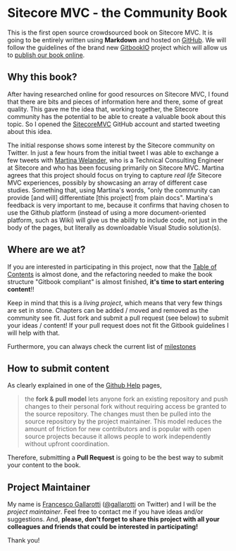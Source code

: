 # Sitecore MVC - the Community Book

This is the first open source crowdsourced book on Sitecore MVC. It is going to be entirely written using **Markdown** and hosted on [GitHub](https://github.com/SitecoreMVC/theBook). We will follow the guidelines of the brand new [GitbookIO](https://github.com/GitbookIO/gitbook) project which will allow us to [publish our book online](https://www.gitbook.io/book/gallarotti/Sitecore-MVC-the-Community-Book).

## Why this book?

After having researched online for good resources on Sitecore MVC, I found that there are bits and pieces of information here and there, some of great quality. This gave me the idea that, working together, the Sitecore community has the potential to be able to create a valuable book about this topic. So I opened the [SitecoreMVC](https://github.com/SitecoreMVC) GitHub account and started tweeting about this idea.

The initial response shows some interest by the Sitecore community on Twitter. In just a few hours from the initial tweet I was able to exchange a few tweets with [Martina Welander](https://twitter.com/mhwelander), who is a Technical Consulting Engineer at Sitecore and who has been focusing primarily on Sitecore MVC. Martina agrees that this project should focus on trying to capture *real life* Sitecore MVC experiences, possibly by showcasing an array of different case studies. Something that, using Martina's words, "only the community can provide [and will] differentiate [this project] from plain docs". Martina's feedback is very important to me, because it confirms that having chosen to use the Github platform (instead of using a more document-oriented platform, such as Wiki) will give us the ability to include code, not just in the body of the pages, but literally as downloadable Visual Studio solution(s).

## Where are we at?

If you are interested in participating in this project, now that the [Table of Contents](https://github.com/SitecoreMVC/theBook/blob/master/table-of-content.md) is almost done, and the refactoring needed to make the book structure "Gitbook compliant" is almost finished, **it's time to start entering content**!! 

Keep in mind that this is a *living project*, which means that very few things are set in stone. Chapters can be added / moved and removed as the community see fit. Just fork and submit a pull request (see below) to submit your ideas / content! If your pull request does not fit the Gitbook guidelines I will help with that.

Furthermore, you can always check the current list of [milestones](https://github.com/SitecoreMVC/theBook/issues/milestones)

## How to submit content

As clearly explained in one of the [Github Help](https://help.github.com/articles/using-pull-requests) pages,

> the **fork & pull model** lets anyone fork an existing repository and push changes to their personal fork without requiring access be granted to the source repository. The changes must then be pulled into the source repository by the project maintainer. This model reduces the amount of friction for new contributors and is popular with open source projects because it allows people to work independently without upfront coordination.

Therefore, submitting a **Pull Request** is going to be the best way to submit your content to the book.

## Project Maintainer

My name is [Francesco Gallarotti](https://github.com/gallarotti) ([@gallarotti](https://www.twitter.com/gallarotti) on Twitter) and I will be the *project maintainer*. Feel free to contact me if you have ideas and/or suggestions. And, **please, don't forget to share this project with all your colleagues and friends that could be interested in participating!**

Thank you!
